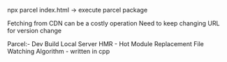 npx parcel index.html -> execute parcel package

Fetching from CDN can be a costly operation
Need to keep changing URL for version change

Parcel:-
Dev Build
Local Server
HMR - Hot Module Replacement
File Watching Algorithm - written in cpp